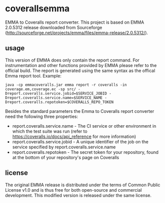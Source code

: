 coverallsemma
=============

EMMA to Coveralls report converter. This project is based on EMMA 2.0.5312 release downloaded from Sourceforge (http://sourceforge.net/projects/emma/files/emma-release/2.0.5312/). 

usage
-----
This version of EMMA does only contain the report command. For instrumentation and other functions provided by EMMA please refer to the official build. The report is generated using the same syntax as the offical Emma report tool. Example:

```java -cp emmacoveralls.jar emma report -r coveralls -in coverage.em,coverage.ec -sp src/ -Dreport.coveralls.service.jobid=$SERVICE_JOBID -Dreport.coveralls.service.name=$SERVICE_NAME -Dreport.coveralls.repotoken=$COVERALLS_REPO_TOKEN```

Besides the standard parameters the Emma to Coveralls report converter need the following three properties:

* report.coveralls.service.name - The CI service or other environment in which the test suite was run (refer to https://coveralls.io/docs/api_reference for more information)
* report.coveralls.service.jobid - A unique identifier of the job on the service specified by report.coveralls.service.name
* report.coveralls.repotoken - The secret token for your repository, found at the bottom of your repository's page on Coveralls

license
-------
The original EMMA release is distributed under the terms of Common Public License v1.0 and is thus free for both open-source and commercial development. This modified version is released under the same license.